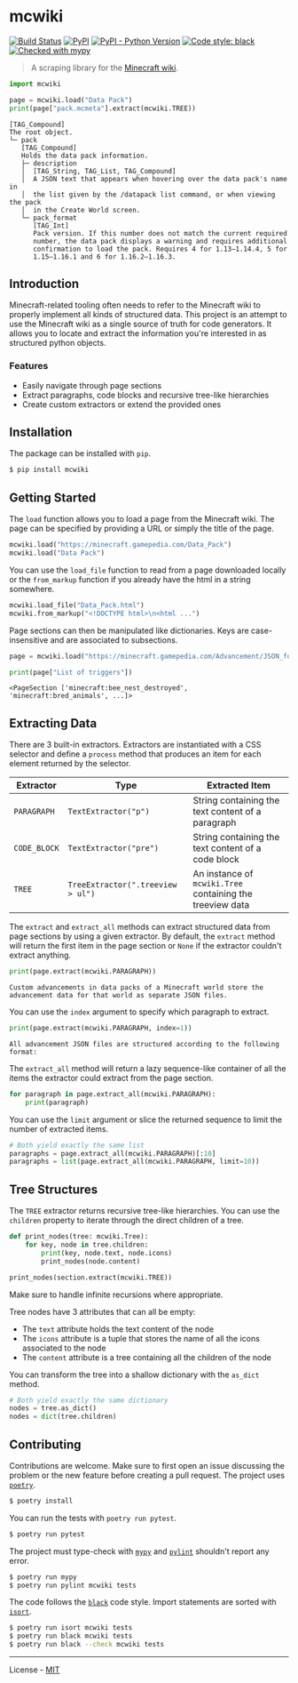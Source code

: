 # mcwiki

[![Build Status](https://travis-ci.com/vberlier/mcwiki.svg?branch=main)](https://travis-ci.com/vberlier/mcwiki)
[![PyPI](https://img.shields.io/pypi/v/mcwiki.svg)](https://pypi.org/project/mcwiki/)
[![PyPI - Python Version](https://img.shields.io/pypi/pyversions/mcwiki.svg)](https://pypi.org/project/mcwiki/)
[![Code style: black](https://img.shields.io/badge/code%20style-black-000000.svg)](https://github.com/ambv/black)
[![Checked with mypy](http://www.mypy-lang.org/static/mypy_badge.svg)](http://mypy-lang.org/)

> A scraping library for the [Minecraft wiki](https://minecraft.gamepedia.com/Minecraft_Wiki).

```python
import mcwiki

page = mcwiki.load("Data Pack")
print(page["pack.mcmeta"].extract(mcwiki.TREE))
```

```
[TAG_Compound]
The root object.
└─ pack
   [TAG_Compound]
   Holds the data pack information.
   ├─ description
   │  [TAG_String, TAG_List, TAG_Compound]
   │  A JSON text that appears when hovering over the data pack's name in
   │  the list given by the /datapack list command, or when viewing the pack
   │  in the Create World screen.
   └─ pack_format
      [TAG_Int]
      Pack version. If this number does not match the current required
      number, the data pack displays a warning and requires additional
      confirmation to load the pack. Requires 4 for 1.13–1.14.4, 5 for
      1.15–1.16.1 and 6 for 1.16.2–1.16.3.
```

## Introduction

Minecraft-related tooling often needs to refer to the Minecraft wiki to properly implement all kinds of structured data. This project is an attempt to use the Minecraft wiki as a single source of truth for code generators. It allows you to locate and extract the information you're interested in as structured python objects.

### Features

- Easily navigate through page sections
- Extract paragraphs, code blocks and recursive tree-like hierarchies
- Create custom extractors or extend the provided ones

## Installation

The package can be installed with `pip`.

```bash
$ pip install mcwiki
```

## Getting Started

The `load` function allows you to load a page from the Minecraft wiki. The page can be specified by providing a URL or simply the title of the page.

```python
mcwiki.load("https://minecraft.gamepedia.com/Data_Pack")
mcwiki.load("Data Pack")
```

You can use the `load_file` function to read from a page downloaded locally or the `from_markup` function if you already have the html in a string somewhere.

```python
mcwiki.load_file("Data_Pack.html")
mcwiki.from_markup("<!DOCTYPE html>\n<html ...")
```

Page sections can then be manipulated like dictionaries. Keys are case-insensitive and are associated to subsections.

```python
page = mcwiki.load("https://minecraft.gamepedia.com/Advancement/JSON_format")

print(page["List of triggers"])
```

```
<PageSection ['minecraft:bee_nest_destroyed', 'minecraft:bred_animals', ...]>
```

## Extracting Data

There are 3 built-in extractors. Extractors are instantiated with a CSS selector and define a `process` method that produces an item for each element returned by the selector.

| Extractor    | Type                              | Extracted Item                                            |
| ------------ | --------------------------------- | --------------------------------------------------------- |
| `PARAGRAPH`  | `TextExtractor("p")`              | String containing the text content of a paragraph         |
| `CODE_BLOCK` | `TextExtractor("pre")`            | String containing the text content of a code block        |
| `TREE`       | `TreeExtractor(".treeview > ul")` | An instance of `mcwiki.Tree` containing the treeview data |

The `extract` and `extract_all` methods can extract structured data from page sections by using a given extractor. By default, the `extract` method will return the first item in the page section or `None` if the extractor couldn't extract anything.

```python
print(page.extract(mcwiki.PARAGRAPH))
```

```
Custom advancements in data packs of a Minecraft world store the advancement data for that world as separate JSON files.
```

You can use the `index` argument to specify which paragraph to extract.

```python
print(page.extract(mcwiki.PARAGRAPH, index=1))
```

```
All advancement JSON files are structured according to the following format:
```

The `extract_all` method will return a lazy sequence-like container of all the items the extractor could extract from the page section.

```python
for paragraph in page.extract_all(mcwiki.PARAGRAPH):
    print(paragraph)
```

You can use the `limit` argument or slice the returned sequence to limit the number of extracted items.

```python
# Both yield exactly the same list
paragraphs = page.extract_all(mcwiki.PARAGRAPH)[:10]
paragraphs = list(page.extract_all(mcwiki.PARAGRAPH, limit=10))
```

## Tree Structures

The `TREE` extractor returns recursive tree-like hierarchies. You can use the `children` property to iterate through the direct children of a tree.

```python
def print_nodes(tree: mcwiki.Tree):
    for key, node in tree.children:
        print(key, node.text, node.icons)
        print_nodes(node.content)

print_nodes(section.extract(mcwiki.TREE))
```

Make sure to handle infinite recursions where appropriate.

Tree nodes have 3 attributes that can all be empty:

- The `text` attribute holds the text content of the node
- The `icons` attribute is a tuple that stores the name of all the icons associated to the node
- The `content` attribute is a tree containing all the children of the node

You can transform the tree into a shallow dictionary with the `as_dict` method.

```python
# Both yield exactly the same dictionary
nodes = tree.as_dict()
nodes = dict(tree.children)
```

## Contributing

Contributions are welcome. Make sure to first open an issue discussing the problem or the new feature before creating a pull request. The project uses [`poetry`](https://python-poetry.org).

```bash
$ poetry install
```

You can run the tests with `poetry run pytest`.

```bash
$ poetry run pytest
```

The project must type-check with [`mypy`](http://mypy-lang.org) and [`pylint`](https://www.pylint.org) shouldn't report any error.

```bash
$ poetry run mypy
$ poetry run pylint mcwiki tests
```

The code follows the [`black`](https://github.com/psf/black) code style. Import statements are sorted with [`isort`](https://pycqa.github.io/isort/).

```bash
$ poetry run isort mcwiki tests
$ poetry run black mcwiki tests
$ poetry run black --check mcwiki tests
```

---

License - [MIT](https://github.com/vberlier/mcwiki/blob/master/LICENSE)

